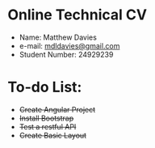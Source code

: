 # Online Technical CV 
- Name: Matthew Davies
- e-mail: mdldavies@gmail.com
- Student Number: 24929239

# To-do List:
- ~~Create Angular Project~~
- ~~Install Bootstrap~~ 
- ~~Test a restful API~~
- ~~Create Basic Layout~~
